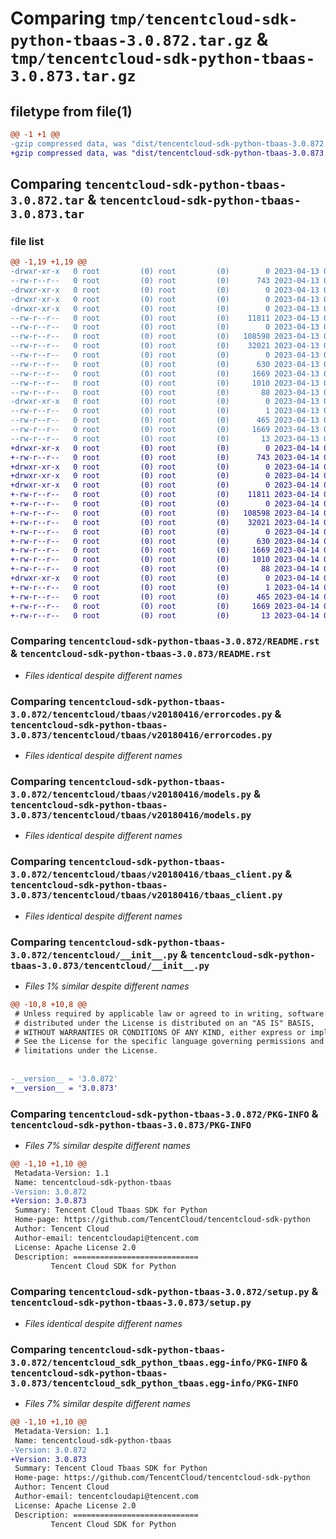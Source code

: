 # Comparing `tmp/tencentcloud-sdk-python-tbaas-3.0.872.tar.gz` & `tmp/tencentcloud-sdk-python-tbaas-3.0.873.tar.gz`

## filetype from file(1)

```diff
@@ -1 +1 @@
-gzip compressed data, was "dist/tencentcloud-sdk-python-tbaas-3.0.872.tar", last modified: Thu Apr 13 00:57:47 2023, max compression
+gzip compressed data, was "dist/tencentcloud-sdk-python-tbaas-3.0.873.tar", last modified: Fri Apr 14 00:52:58 2023, max compression
```

## Comparing `tencentcloud-sdk-python-tbaas-3.0.872.tar` & `tencentcloud-sdk-python-tbaas-3.0.873.tar`

### file list

```diff
@@ -1,19 +1,19 @@
-drwxr-xr-x   0 root         (0) root         (0)        0 2023-04-13 00:57:47.000000 tencentcloud-sdk-python-tbaas-3.0.872/
--rw-r--r--   0 root         (0) root         (0)      743 2023-04-13 00:57:47.000000 tencentcloud-sdk-python-tbaas-3.0.872/README.rst
-drwxr-xr-x   0 root         (0) root         (0)        0 2023-04-13 00:57:47.000000 tencentcloud-sdk-python-tbaas-3.0.872/tencentcloud/
-drwxr-xr-x   0 root         (0) root         (0)        0 2023-04-13 00:57:47.000000 tencentcloud-sdk-python-tbaas-3.0.872/tencentcloud/tbaas/
-drwxr-xr-x   0 root         (0) root         (0)        0 2023-04-13 00:57:47.000000 tencentcloud-sdk-python-tbaas-3.0.872/tencentcloud/tbaas/v20180416/
--rw-r--r--   0 root         (0) root         (0)    11811 2023-04-13 00:57:47.000000 tencentcloud-sdk-python-tbaas-3.0.872/tencentcloud/tbaas/v20180416/errorcodes.py
--rw-r--r--   0 root         (0) root         (0)        0 2023-04-13 00:57:47.000000 tencentcloud-sdk-python-tbaas-3.0.872/tencentcloud/tbaas/v20180416/__init__.py
--rw-r--r--   0 root         (0) root         (0)   108598 2023-04-13 00:57:47.000000 tencentcloud-sdk-python-tbaas-3.0.872/tencentcloud/tbaas/v20180416/models.py
--rw-r--r--   0 root         (0) root         (0)    32021 2023-04-13 00:57:47.000000 tencentcloud-sdk-python-tbaas-3.0.872/tencentcloud/tbaas/v20180416/tbaas_client.py
--rw-r--r--   0 root         (0) root         (0)        0 2023-04-13 00:57:47.000000 tencentcloud-sdk-python-tbaas-3.0.872/tencentcloud/tbaas/__init__.py
--rw-r--r--   0 root         (0) root         (0)      630 2023-04-13 00:57:47.000000 tencentcloud-sdk-python-tbaas-3.0.872/tencentcloud/__init__.py
--rw-r--r--   0 root         (0) root         (0)     1669 2023-04-13 00:57:47.000000 tencentcloud-sdk-python-tbaas-3.0.872/PKG-INFO
--rw-r--r--   0 root         (0) root         (0)     1010 2023-04-13 00:57:47.000000 tencentcloud-sdk-python-tbaas-3.0.872/setup.py
--rw-r--r--   0 root         (0) root         (0)       88 2023-04-13 00:57:47.000000 tencentcloud-sdk-python-tbaas-3.0.872/setup.cfg
-drwxr-xr-x   0 root         (0) root         (0)        0 2023-04-13 00:57:47.000000 tencentcloud-sdk-python-tbaas-3.0.872/tencentcloud_sdk_python_tbaas.egg-info/
--rw-r--r--   0 root         (0) root         (0)        1 2023-04-13 00:57:47.000000 tencentcloud-sdk-python-tbaas-3.0.872/tencentcloud_sdk_python_tbaas.egg-info/dependency_links.txt
--rw-r--r--   0 root         (0) root         (0)      465 2023-04-13 00:57:47.000000 tencentcloud-sdk-python-tbaas-3.0.872/tencentcloud_sdk_python_tbaas.egg-info/SOURCES.txt
--rw-r--r--   0 root         (0) root         (0)     1669 2023-04-13 00:57:47.000000 tencentcloud-sdk-python-tbaas-3.0.872/tencentcloud_sdk_python_tbaas.egg-info/PKG-INFO
--rw-r--r--   0 root         (0) root         (0)       13 2023-04-13 00:57:47.000000 tencentcloud-sdk-python-tbaas-3.0.872/tencentcloud_sdk_python_tbaas.egg-info/top_level.txt
+drwxr-xr-x   0 root         (0) root         (0)        0 2023-04-14 00:52:58.000000 tencentcloud-sdk-python-tbaas-3.0.873/
+-rw-r--r--   0 root         (0) root         (0)      743 2023-04-14 00:52:58.000000 tencentcloud-sdk-python-tbaas-3.0.873/README.rst
+drwxr-xr-x   0 root         (0) root         (0)        0 2023-04-14 00:52:58.000000 tencentcloud-sdk-python-tbaas-3.0.873/tencentcloud/
+drwxr-xr-x   0 root         (0) root         (0)        0 2023-04-14 00:52:58.000000 tencentcloud-sdk-python-tbaas-3.0.873/tencentcloud/tbaas/
+drwxr-xr-x   0 root         (0) root         (0)        0 2023-04-14 00:52:58.000000 tencentcloud-sdk-python-tbaas-3.0.873/tencentcloud/tbaas/v20180416/
+-rw-r--r--   0 root         (0) root         (0)    11811 2023-04-14 00:52:58.000000 tencentcloud-sdk-python-tbaas-3.0.873/tencentcloud/tbaas/v20180416/errorcodes.py
+-rw-r--r--   0 root         (0) root         (0)        0 2023-04-14 00:52:58.000000 tencentcloud-sdk-python-tbaas-3.0.873/tencentcloud/tbaas/v20180416/__init__.py
+-rw-r--r--   0 root         (0) root         (0)   108598 2023-04-14 00:52:58.000000 tencentcloud-sdk-python-tbaas-3.0.873/tencentcloud/tbaas/v20180416/models.py
+-rw-r--r--   0 root         (0) root         (0)    32021 2023-04-14 00:52:58.000000 tencentcloud-sdk-python-tbaas-3.0.873/tencentcloud/tbaas/v20180416/tbaas_client.py
+-rw-r--r--   0 root         (0) root         (0)        0 2023-04-14 00:52:58.000000 tencentcloud-sdk-python-tbaas-3.0.873/tencentcloud/tbaas/__init__.py
+-rw-r--r--   0 root         (0) root         (0)      630 2023-04-14 00:52:58.000000 tencentcloud-sdk-python-tbaas-3.0.873/tencentcloud/__init__.py
+-rw-r--r--   0 root         (0) root         (0)     1669 2023-04-14 00:52:58.000000 tencentcloud-sdk-python-tbaas-3.0.873/PKG-INFO
+-rw-r--r--   0 root         (0) root         (0)     1010 2023-04-14 00:52:58.000000 tencentcloud-sdk-python-tbaas-3.0.873/setup.py
+-rw-r--r--   0 root         (0) root         (0)       88 2023-04-14 00:52:58.000000 tencentcloud-sdk-python-tbaas-3.0.873/setup.cfg
+drwxr-xr-x   0 root         (0) root         (0)        0 2023-04-14 00:52:58.000000 tencentcloud-sdk-python-tbaas-3.0.873/tencentcloud_sdk_python_tbaas.egg-info/
+-rw-r--r--   0 root         (0) root         (0)        1 2023-04-14 00:52:58.000000 tencentcloud-sdk-python-tbaas-3.0.873/tencentcloud_sdk_python_tbaas.egg-info/dependency_links.txt
+-rw-r--r--   0 root         (0) root         (0)      465 2023-04-14 00:52:58.000000 tencentcloud-sdk-python-tbaas-3.0.873/tencentcloud_sdk_python_tbaas.egg-info/SOURCES.txt
+-rw-r--r--   0 root         (0) root         (0)     1669 2023-04-14 00:52:58.000000 tencentcloud-sdk-python-tbaas-3.0.873/tencentcloud_sdk_python_tbaas.egg-info/PKG-INFO
+-rw-r--r--   0 root         (0) root         (0)       13 2023-04-14 00:52:58.000000 tencentcloud-sdk-python-tbaas-3.0.873/tencentcloud_sdk_python_tbaas.egg-info/top_level.txt
```

### Comparing `tencentcloud-sdk-python-tbaas-3.0.872/README.rst` & `tencentcloud-sdk-python-tbaas-3.0.873/README.rst`

 * *Files identical despite different names*

### Comparing `tencentcloud-sdk-python-tbaas-3.0.872/tencentcloud/tbaas/v20180416/errorcodes.py` & `tencentcloud-sdk-python-tbaas-3.0.873/tencentcloud/tbaas/v20180416/errorcodes.py`

 * *Files identical despite different names*

### Comparing `tencentcloud-sdk-python-tbaas-3.0.872/tencentcloud/tbaas/v20180416/models.py` & `tencentcloud-sdk-python-tbaas-3.0.873/tencentcloud/tbaas/v20180416/models.py`

 * *Files identical despite different names*

### Comparing `tencentcloud-sdk-python-tbaas-3.0.872/tencentcloud/tbaas/v20180416/tbaas_client.py` & `tencentcloud-sdk-python-tbaas-3.0.873/tencentcloud/tbaas/v20180416/tbaas_client.py`

 * *Files identical despite different names*

### Comparing `tencentcloud-sdk-python-tbaas-3.0.872/tencentcloud/__init__.py` & `tencentcloud-sdk-python-tbaas-3.0.873/tencentcloud/__init__.py`

 * *Files 1% similar despite different names*

```diff
@@ -10,8 +10,8 @@
 # Unless required by applicable law or agreed to in writing, software
 # distributed under the License is distributed on an "AS IS" BASIS,
 # WITHOUT WARRANTIES OR CONDITIONS OF ANY KIND, either express or implied.
 # See the License for the specific language governing permissions and
 # limitations under the License.
 
 
-__version__ = '3.0.872'
+__version__ = '3.0.873'
```

### Comparing `tencentcloud-sdk-python-tbaas-3.0.872/PKG-INFO` & `tencentcloud-sdk-python-tbaas-3.0.873/PKG-INFO`

 * *Files 7% similar despite different names*

```diff
@@ -1,10 +1,10 @@
 Metadata-Version: 1.1
 Name: tencentcloud-sdk-python-tbaas
-Version: 3.0.872
+Version: 3.0.873
 Summary: Tencent Cloud Tbaas SDK for Python
 Home-page: https://github.com/TencentCloud/tencentcloud-sdk-python
 Author: Tencent Cloud
 Author-email: tencentcloudapi@tencent.com
 License: Apache License 2.0
 Description: ============================
         Tencent Cloud SDK for Python
```

### Comparing `tencentcloud-sdk-python-tbaas-3.0.872/setup.py` & `tencentcloud-sdk-python-tbaas-3.0.873/setup.py`

 * *Files identical despite different names*

### Comparing `tencentcloud-sdk-python-tbaas-3.0.872/tencentcloud_sdk_python_tbaas.egg-info/PKG-INFO` & `tencentcloud-sdk-python-tbaas-3.0.873/tencentcloud_sdk_python_tbaas.egg-info/PKG-INFO`

 * *Files 7% similar despite different names*

```diff
@@ -1,10 +1,10 @@
 Metadata-Version: 1.1
 Name: tencentcloud-sdk-python-tbaas
-Version: 3.0.872
+Version: 3.0.873
 Summary: Tencent Cloud Tbaas SDK for Python
 Home-page: https://github.com/TencentCloud/tencentcloud-sdk-python
 Author: Tencent Cloud
 Author-email: tencentcloudapi@tencent.com
 License: Apache License 2.0
 Description: ============================
         Tencent Cloud SDK for Python
```

